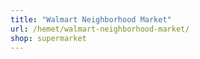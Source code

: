 ```yaml
---
title: "Walmart Neighborhood Market"
url: /hemet/walmart-neighborhood-market/
shop: supermarket
---
```

